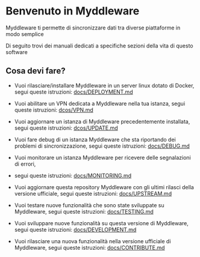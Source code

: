 # Benvenuto in Myddleware

Myddleware ti permette di sincronizzare dati tra diverse piattaforme in modo semplice

Di seguito trovi dei manuali dedicati a specifiche sezioni della vita di questo software

## Cosa devi fare? 

- Vuoi rilasciare/installare Myddleware in un server linux dotato di Docker, 
  segui queste istruzioni: [docs/DEPLOYMENT.md](docs/DEPLOYMENT.md)

- Vuoi abilitare un VPN dedicata a Myddleware nella tua istanza,
  segui queste istruzioni: [dcos/VPN.md](docs/VPN.md)

- Vuoi aggiornare un istanza di Myddleware precedentemente installata,
  segui queste istruzioni: [dcos/UPDATE.md](docs/UPDATE.md)

- Vuoi fare debug di un istanza Myddleware che sta riportando 
  dei problemi di sincronizzazione, segui queste istruzioni: [docs/DEBUG.md](docs/DEBUG.md)

- Vuoi monitorare un istanza Myddleware per ricevere delle segnalazioni di errori, 
- segui queste istruzioni: [docs/MONITORING.md](docs/MONITORING.md)

- Vuoi aggiornare questa repository Myddleware con gli ultimi rilasci 
  della versione ufficiale, segui queste istruzioni: [docs/UPSTREAM.md](docs/UPSTREAM.md)

- Vuoi testare nuove funzionalità che sono state sviluppate su Myddleware,
  segui queste istruzioni: [docs/TESTING.md](docs/TESTING.md)
  
- Vuoi sviluppare nuove funzionalità su questa versione di Myddleware,
  segui queste istruzioni: [docs/DEVELOPMENT.md](docs/DEVELOPMENT.md)

- Vuoi rilasciare una nuova funzionalità nella versione ufficiale di Myddleware,
  segui queste istruzioni: [docs/CONTRIBUTE.md](docs/CONTRIBUTE.md)
